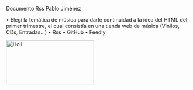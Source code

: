 Documento Rss Pablo Jiménez

•	Elegí la temática de música para darle continuidad a la idea del HTML del
primer trimestre, el cual consistía en una tienda web de música (Vinilos, CDs, Entradas…)
•	Rss
•	GitHub
•	Feedly

<img src="https://videothumbcdn.prezi.com/o30ffgv3squ_/thumbnail.0000002.jpg" alt="Holi" width="240" height="120">

